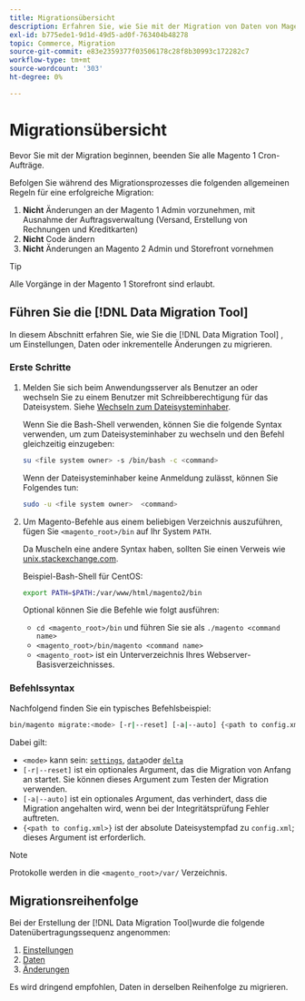 ```yaml
---
title: Migrationsübersicht
description: Erfahren Sie, wie Sie mit der Migration von Daten von Magento 1 auf Magento 2 beginnen können. [!DNL Data Migration Tool].
exl-id: b775ede1-9d1d-49d5-ad0f-763404b48278
topic: Commerce, Migration
source-git-commit: e83e2359377f03506178c28f8b30993c172282c7
workflow-type: tm+mt
source-wordcount: '303'
ht-degree: 0%

---
```


# Migrationsübersicht

Bevor Sie mit der Migration beginnen, beenden Sie alle Magento 1 Cron-Aufträge.

Befolgen Sie während des Migrationsprozesses die folgenden allgemeinen Regeln für eine erfolgreiche Migration:

1. **Nicht** Änderungen an der Magento 1 Admin vorzunehmen, mit Ausnahme der Auftragsverwaltung (Versand, Erstellung von Rechnungen und Kreditkarten)
1. **Nicht** Code ändern
1. **Nicht** Änderungen an Magento 2 Admin und Storefront vornehmen

>[!TIP]
>
>Alle Vorgänge in der Magento 1 Storefront sind erlaubt.

## Führen Sie die [!DNL Data Migration Tool]

In diesem Abschnitt erfahren Sie, wie Sie die [!DNL Data Migration Tool] , um Einstellungen, Daten oder inkrementelle Änderungen zu migrieren.

### Erste Schritte

1. Melden Sie sich beim Anwendungsserver als Benutzer an oder wechseln Sie zu einem Benutzer mit Schreibberechtigung für das Dateisystem. Siehe [Wechseln zum Dateisysteminhaber](../../../installation/prerequisites/file-system/overview.md).

   Wenn Sie die Bash-Shell verwenden, können Sie die folgende Syntax verwenden, um zum Dateisysteminhaber zu wechseln und den Befehl gleichzeitig einzugeben:

   ```bash
   su <file system owner> -s /bin/bash -c <command>
   ```

   Wenn der Dateisysteminhaber keine Anmeldung zulässt, können Sie Folgendes tun:

   ```bash
   sudo -u <file system owner>  <command>
   ```

1. Um Magento-Befehle aus einem beliebigen Verzeichnis auszuführen, fügen Sie `<magento_root>/bin` auf Ihr System `PATH`.

   Da Muscheln eine andere Syntax haben, sollten Sie einen Verweis wie [unix.stackexchange.com](https://unix.stackexchange.com/questions/117467/how-to-permanently-set-environmental-variables).

   Beispiel-Bash-Shell für CentOS:

   ```bash
   export PATH=$PATH:/var/www/html/magento2/bin
   ```

   Optional können Sie die Befehle wie folgt ausführen:

   - `cd <magento_root>/bin` und führen Sie sie als `./magento <command name>`
   - `<magento_root>/bin/magento <command name>`
   - `<magento_root>` ist ein Unterverzeichnis Ihres Webserver-Basisverzeichnisses.

### Befehlssyntax

Nachfolgend finden Sie ein typisches Befehlsbeispiel:

```bash
bin/magento migrate:<mode> [-r|--reset] [-a|--auto] {<path to config.xml>}
```

Dabei gilt:

- `<mode>` kann sein: [`settings`](settings.md), [`data`](data.md)oder [`delta`](delta.md)
- `[-r|--reset]` ist ein optionales Argument, das die Migration von Anfang an startet. Sie können dieses Argument zum Testen der Migration verwenden.
- `[-a|--auto]` ist ein optionales Argument, das verhindert, dass die Migration angehalten wird, wenn bei der Integritätsprüfung Fehler auftreten.
- `{<path to config.xml>}` ist der absolute Dateisystempfad zu `config.xml`; dieses Argument ist erforderlich.

>[!NOTE]
>
>Protokolle werden in die `<magento_root>/var/` Verzeichnis.


## Migrationsreihenfolge

Bei der Erstellung der [!DNL Data Migration Tool]wurde die folgende Datenübertragungssequenz angenommen:

1. [Einstellungen](settings.md)
1. [Daten](data.md)
1. [Änderungen](delta.md)

Es wird dringend empfohlen, Daten in derselben Reihenfolge zu migrieren.
